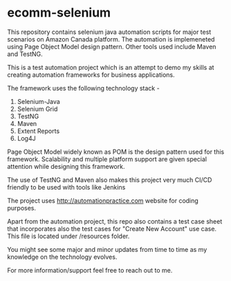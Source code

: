# ecomm-selenium
This repository contains selenium java automation scripts for major test scenarios on Amazon Canada platform. The automation is implemeneted using Page Object Model design pattern. Other tools used include Maven and TestNG.

This is a test automation project which is an attempt to demo my skills at creating automation frameworks for business applications.

The framework uses the following technology stack - 
1. Selenium-Java
2. Selenium Grid
3. TestNG
4. Maven
5. Extent Reports
6. Log4J

Page Object Model widely known as POM is the design pattern used for this framework. Scalability and multiple platform support are given special attention while designing this framework.

The use of TestNG and Maven also makes this project very much CI/CD friendly to be used with tools like Jenkins

The project uses http://automationpractice.com website for coding purposes.

Apart from the automation project, this repo also contains a test case sheet that incorporates also the test cases for "Create New Account" use case. This file is located under /resources folder.

You might see some major and minor updates from time to time as my knowledge on the technology evolves.

For more information/support feel free to reach out to me.
